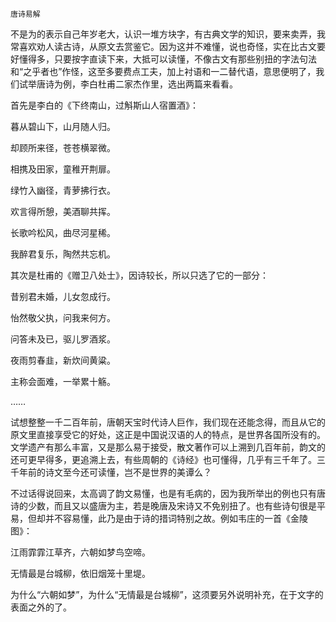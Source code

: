     唐诗易解 

   不是为的表示自己年岁老大，认识一堆方块字，有古典文学的知识，要来卖弄，我常喜欢劝人读古诗，从原文去赏鉴它。因为这并不难懂，说也奇怪，实在比古文要好懂得多，只要按字直读下来，大抵可以读懂，不像古文有那些别扭的字法句法和“之乎者也”作怪，这至多要费点工夫，加上衬语和一二替代语，意思便明了，我们试举唐诗为例，李白杜甫二家杰作里，选出两篇来看看。

   首先是李白的《下终南山，过斛斯山人宿置酒》：

   暮从碧山下，山月随人归。

   却顾所来径，苍苍横翠微。

   相携及田家，童稚开荆扉。

   绿竹入幽径，青萝拂行衣。

   欢言得所憩，美酒聊共挥。

   长歌吟松风，曲尽河星稀。

   我醉君复乐，陶然共忘机。

   其次是杜甫的《赠卫八处士》，因诗较长，所以只选了它的一部分：

   昔别君未婚，儿女忽成行。

   怡然敬父执，问我来何方。

   问答未及已，驱儿罗酒浆。

   夜雨剪春韭，新炊间黄粱。

   主称会面难，一举累十觞。

   ……

   试想整整一千二百年前，唐朝天宝时代诗人巨作，我们现在还能念得，而且从它的原文里直接享受它的好处，这正是中国说汉语的人的特点，是世界各国所没有的。文学遗产有那么丰富，又是那么易于接受，散文著作可以上溯到几百年前，韵文的还可更早得多，更追溯上去，有些周朝的《诗经》也可懂得，几乎有三千年了。三千年前的诗文至今还可读懂，岂不是世界的美谭么？

   不过话得说回来，太高调了韵文易懂，也是有毛病的，因为我所举出的例也只有唐诗的少数，而且又以盛唐为主，若是晚唐及宋诗又不免别扭了。也有些诗句很是平易，但却并不容易懂，此乃是由于诗的措词特别之故。例如韦庄的一首《金陵图》：

   江雨霏霏江草齐，六朝如梦鸟空啼。

   无情最是台城柳，依旧烟笼十里堤。

   为什么“六朝如梦”，为什么“无情最是台城柳”，这须要另外说明补充，在于文字的表面之外的了。

